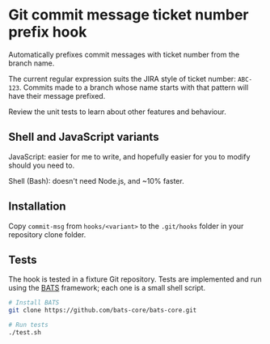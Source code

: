 # Git commit message ticket number prefix hook
Automatically prefixes commit messages with ticket number from the branch name.

The current regular expression suits the JIRA style of ticket number: `ABC-123`. Commits made to a branch whose name starts with that pattern will have their message prefixed.

Review the unit tests to learn about other features and behaviour.

## Shell and JavaScript variants
JavaScript: easier for me to write, and hopefully easier for you to modify should you need to.

Shell (Bash): doesn't need Node.js, and ~10% faster.

## Installation
Copy `commit-msg` from `hooks/<variant>` to the `.git/hooks` folder in your repository clone folder.

## Tests
The hook is tested in a fixture Git repository. Tests are implemented and run using the [BATS](https://github.com/bats-core/bats-core/) framework; each one is a small shell script.

```bash
# Install BATS
git clone https://github.com/bats-core/bats-core.git

# Run tests
./test.sh
```
